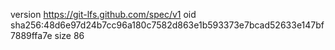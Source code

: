 version https://git-lfs.github.com/spec/v1
oid sha256:48d6e97d24b7cc96a180c7582d863e1b593373e7bcad52633e147bf7889ffa7e
size 86
